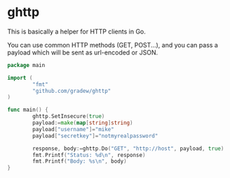 # ghttp

This is basically a helper for HTTP clients in Go.

You can use common HTTP methods (GET, POST...), and you can pass a payload which will be sent as url-encoded or JSON.

```go
package main

import (
        "fmt"
        "github.com/gradew/ghttp"
)

func main() {
        ghttp.SetInsecure(true)
        payload:=make(map[string]string)
        payload["username"]="mike"
        payload["secretkey"]="notmyrealpassword"

        response, body:=ghttp.Do("GET", "http://host", payload, true)
        fmt.Printf("Status: %d\n", response)
        fmt.Printf("Body: %s\n", body)
}
```
